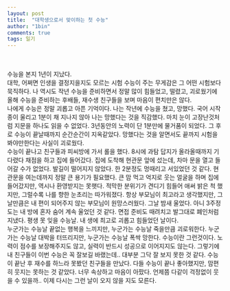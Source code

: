 ```yaml
---
layout: post
title:  "대학생으로서 맞이하는 첫 수능"
author: "1bin"
comments: true
tags: 일기
---
```

<br>
<br>
수능을 본지 1년이 지났다.   
<br>
대학, 어쩌면 인생을 결정지을지도 모르는 시험  
수능이 주는 무게감은 그 어떤 시험보다 묵직하다.  
나 역시도 작년 수능을 준비하면서 정말 많이 힘들었고, 떨렸고, 괴로웠기에     
올해 수능을 준비하는 후배들, 재수생 친구들을 보며 마음이 편치만은 않다.   
<br>  
나에게 수능은 정말 괴롭고 아픈 기억이다.  
나는 작년에 수능을 쳤고, 망했다.  
국어 시작 종이 울리고 1분이 채 지나지 않아 나는 망했다는 것을 직감했다.  
마치 눈이 고장난것처럼 지문을 하나도 읽을 수 없었다.  
3년동안의 노력이 단 1분만에 물거품이 되었다.  
그 후로 수능이 끝날때까지 순간순간이 지옥같았다.  
망했다는 것을 알면서도 끝까지 시험을 봐야만한다는 사실이 괴로웠다.  
<br>
수능이 끝나고 친구들과 피씨방에 가서 롤을 했다.  
8시에 과탐 답지가 올라올때까지 기다렸다 채점을 하고 집에 들어갔다.  
집에 도착해 현관문 앞에 섰는데, 차마 문을 열고 들어갈 수가 없었다.  
발길이 떨어지지 않았다. 한 2분정도 멍때리고 서있었던 것 같다.   
현관문을 여는데까지 정말 큰 용기가 필요했다.  
큰 맘 먹고 억지로 웃는 얼굴을 하며 집에 들어갔지만, 역시나 환영받지는 못햇다.  
적막한 분위기가 견디기 힘들어 애써 밝은 척 했지만, 그럴수록 나를 향한 눈초리는 따가워졌다.  
항상 부모님이 최고라고 생각했지만, 그날만큼은 내 편이 되어주지 않는 부모님이 원망스러웠다.  
그날 밤새 울었다. 아니 3주정도는 내 방에 혼자 숨어 계속 울었던 것 같다.  
면접 준비도 때려치고 발그대로 폐인처럼 지냈다.  
평생 못 잊을 수능날. 내 생에 최고로 괴롭고 힘들었던 날이다.    
<br>     
누군가는 수능날 끝없는 행복을 느끼지만, 누군가는 수능날 죽을만큼 괴로워한다.  
누군가는 수능날 대박을 터뜨리지만, 누군가는 수능날 폭싹 망한다.  
수능이란 그런것이다.  
노력이 점수를 보장해주지도 않고, 실력이 반드시 성공으로 이어지지도 않는다.  
그렇기에 내 친구들이 이번 수능은 꼭 잘보길 바랬는데..   
대부분 그닥 잘 보지 못한 것 같다.   
수능이 끝난 후 재수를 하느라 못봤던 친구들을 만났다.  
다들 수능이 끝나 좋아했지만, 맘편히 웃지는 못하는 것 같았다.  
너무 속상하고 마음이 아팠다.  
언제쯤 다같이 걱정없이 웃을 수 있을까..   
이제 다시는 그런 날이 오지 않을 지도 모른다.
